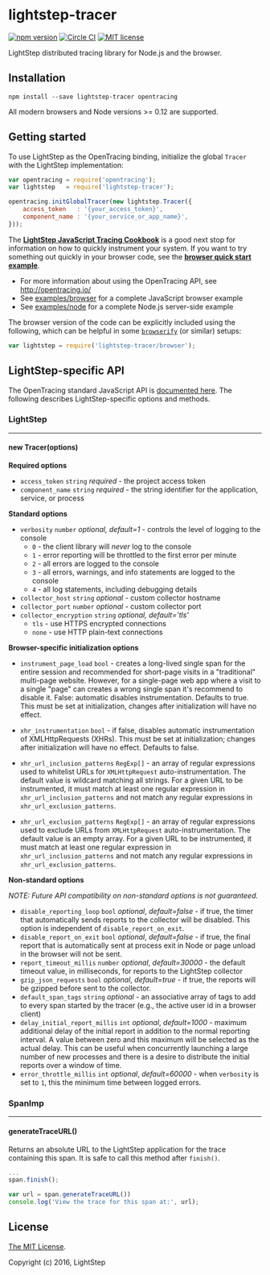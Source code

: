 # lightstep-tracer

[![npm version](https://badge.fury.io/js/lightstep-tracer.svg)](https://badge.fury.io/js/lightstep-tracer)
[![Circle CI](https://circleci.com/gh/lightstep/lightstep-tracer-javascript.svg?style=shield)](https://circleci.com/gh/lightstep/lightstep-tracer-javascript)
[![MIT license](http://img.shields.io/badge/license-MIT-blue.svg)](http://opensource.org/licenses/MIT)

LightStep distributed tracing library for Node.js and the browser.

## Installation

```
npm install --save lightstep-tracer opentracing
```

All modern browsers and Node versions >= 0.12 are supported.

## Getting started

To use LightStep as the OpenTracing binding, initialize the global `Tracer` with the LightStep implementation:

```javascript
var opentracing = require('opentracing');
var lightstep   = require('lightstep-tracer');

opentracing.initGlobalTracer(new lightstep.Tracer({
    access_token   : '{your_access_token}',
    component_name : '{your_service_or_app_name}',
}));
```

The **[LightStep JavaScript Tracing Cookbook](doc/cookbook.md)** is a good next stop for information on how to quickly instrument your system.  If you want to try something out quickly in your browser code, see the **[browser quick start example](doc/cookbook.md#browser-quick-start)**.

* For more information about using the OpenTracing API, see http://opentracing.io/
* See [examples/browser](https://github.com/lightstep/lightstep-tracer-javascript/tree/master/examples/browser) for a complete JavaScript browser example
* See [examples/node](https://github.com/lightstep/lightstep-tracer-javascript/tree/master/examples/node) for a complete Node.js server-side example

The browser version of the code can be explicitly included using the following, which can be helpful in some [`browserify`](https://github.com/substack/node-browserify) (or similar) setups:

```javascript
var lightstep = require('lightstep-tracer/browser');
```


## LightStep-specific API

The OpenTracing standard JavaScript API is [documented here](https://doc.esdoc.org/github.com/opentracing/opentracing-javascript/). The following describes LightStep-specific options and methods.

### LightStep

---

#### new Tracer(options)

**Required options**

* `access_token` `string` *required* - the project access token
* `component_name` `string` *required* - the string identifier for the application, service, or process

**Standard options**

* `verbosity` `number` *optional, default=1* - controls the level of logging to the console
    - `0` - the client library will *never* log to the console
    - `1` - error reporting will be throttled to the first error per minute
    - `2` - all errors are logged to the console
    - `3` - all errors, warnings, and info statements are logged to the console
    - `4` - all log statements, including debugging details
* `collector_host` `string` *optional* - custom collector hostname
* `collector_port` `number` *optional* - custom collector port
* `collector_encryption` `string` *optional, default='tls'*
    - `tls` - use HTTPS encrypted connections
    - `none` - use HTTP plain-text connections

**Browser-specific initialization options**

* `instrument_page_load` `bool` - creates a long-lived single span for the entire session and recommended for short-page visits in a "traditional" multi-page website. However, for a single-page web app where a visit to a single "page" can creates a wrong single span it's recommend to disable it. False: automatic disables instrumentation. Defaults to true. This must be set at initialization, changes after initialization will have no effect.

* `xhr_instrumentation` `bool` - if false, disables automatic instrumentation of XMLHttpRequests (XHRs). This must be set at initialization; changes after initialization will have no effect. Defaults to false.  

* `xhr_url_inclusion_patterns` `RegExp[]` - an array of regular expressions used to whitelist URLs for `XMLHttpRequest` auto-instrumentation. The default value is wildcard matching all strings. For a given URL to be instrumented, it must match at least one regular expression in `xhr_url_inclusion_patterns` and not match any regular expressions in `xhr_url_exclusion_patterns`.

* `xhr_url_exclusion_patterns` `RegExp[]` - an array of regular expressions used to exclude URLs from `XMLHttpRequest` auto-instrumentation. The default value is an empty array. For a given URL to be instrumented, it must match at least one regular expression in `xhr_url_inclusion_patterns` and not match any regular expressions in `xhr_url_exclusion_patterns`.

**Non-standard options**

*NOTE: Future API compatibility on non-standard options is not guaranteed.*

* `disable_reporting_loop` `bool` *optional*, *default=false* - if true, the timer that automatically sends reports to the collector will be disabled. This option is independent of `disable_report_on_exit`.
* `disable_report_on_exit` `bool` *optional*, *default=false* - if true, the final report that is automatically sent at process exit in Node or page unload in the browser will not be sent.
* `report_timeout_millis` `number` *optional*, *default=30000* - the default timeout value, in milliseconds, for reports to the LightStep collector
* `gzip_json_requests` `bool` *optional*, *default=true* - if true, the reports will be gzipped before sent to the collector.
* `default_span_tags` `string` *optional* - an associative array of tags to add to every span started by the tracer (e.g., the active user id in a browser client)
* `delay_initial_report_millis` `int` *optional*, *default=1000* - maximum additional delay of the initial report in addition to the normal reporting interval. A value between zero and this maximum will be selected as the actual delay. This can be useful when concurrently launching a large number of new processes and there is a desire to distribute the initial reports over a window of time.
* `error_throttle_millis` `int` *optional*, *default=60000* - when `verbosity` is set to `1`, this the minimum time between logged errors.

### SpanImp

---

#### generateTraceURL()

Returns an absolute URL to the LightStep application for the trace containing this span. It is safe to call this method after `finish()`.

```js
...
span.finish();

var url = span.generateTraceURL())
console.log('View the trace for this span at:', url);
```

## License

[The MIT License](LICENSE).

Copyright (c) 2016, LightStep
